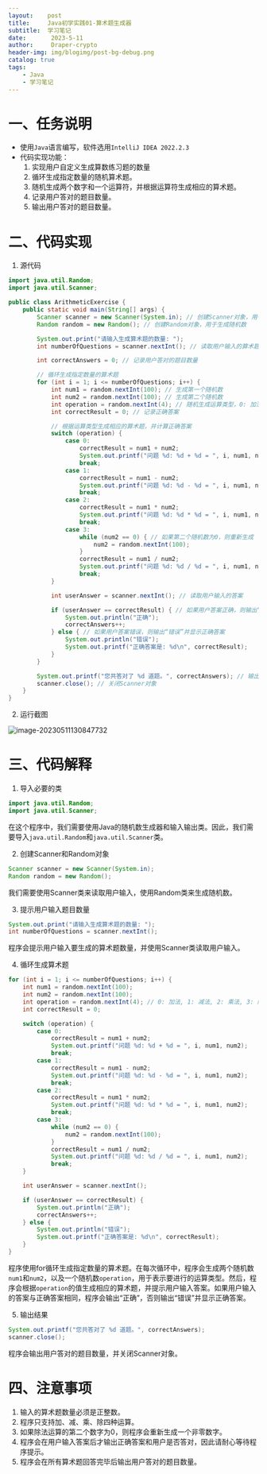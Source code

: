 ```yaml
---
layout:    post
title:     Java初学实践01-算术题生成器
subtitle:  学习笔记
date:       2023-5-11
author:     Draper-crypto
header-img: img/blogimg/post-bg-debug.png
catalog: true
tags:
    - Java
    - 学习笔记
---
```


# 一、任务说明

- 使用`Java`语言编写，软件选用`IntelliJ IDEA 2022.2.3`
- 代码实现功能：
  1. 实现用户自定义生成算数练习题的数量
  1. 循环生成指定数量的随机算术题。
  1. 随机生成两个数字和一个运算符，并根据运算符生成相应的算术题。
  1. 记录用户答对的题目数量。
  1. 输出用户答对的题目数量。

# 二、代码实现

1. 源代码

```java
import java.util.Random;
import java.util.Scanner;

public class ArithmeticExercise {
    public static void main(String[] args) {
        Scanner scanner = new Scanner(System.in); // 创建Scanner对象，用于读取用户输入
        Random random = new Random(); // 创建Random对象，用于生成随机数

        System.out.print("请输入生成算术题的数量: ");
        int numberOfQuestions = scanner.nextInt(); // 读取用户输入的算术题数量

        int correctAnswers = 0; // 记录用户答对的题目数量

        // 循环生成指定数量的算术题
        for (int i = 1; i <= numberOfQuestions; i++) {
            int num1 = random.nextInt(100); // 生成第一个随机数
            int num2 = random.nextInt(100); // 生成第二个随机数
            int operation = random.nextInt(4); // 随机生成运算类型，0: 加法, 1: 减法, 2: 乘法, 3: 除法
            int correctResult = 0; // 记录正确答案

            // 根据运算类型生成相应的算术题，并计算正确答案
            switch (operation) {
                case 0:
                    correctResult = num1 + num2;
                    System.out.printf("问题 %d: %d + %d = ", i, num1, num2);
                    break;
                case 1:
                    correctResult = num1 - num2;
                    System.out.printf("问题 %d: %d - %d = ", i, num1, num2);
                    break;
                case 2:
                    correctResult = num1 * num2;
                    System.out.printf("问题 %d: %d * %d = ", i, num1, num2);
                    break;
                case 3:
                    while (num2 == 0) { // 如果第二个随机数为0，则重新生成
                        num2 = random.nextInt(100);
                    }
                    correctResult = num1 / num2;
                    System.out.printf("问题 %d: %d / %d = ", i, num1, num2);
                    break;
            }

            int userAnswer = scanner.nextInt(); // 读取用户输入的答案

            if (userAnswer == correctResult) { // 如果用户答案正确，则输出“正确”并增加答对的题目数量
                System.out.println("正确");
                correctAnswers++;
            } else { // 如果用户答案错误，则输出“错误”并显示正确答案
                System.out.println("错误");
                System.out.printf("正确答案是: %d\n", correctResult);
            }
        }

        System.out.printf("您共答对了 %d 道题。", correctAnswers); // 输出用户答对的题目数量
        scanner.close(); // 关闭Scanner对象
    }
}
```

2. 运行截图

![image-20230511130847732](https://typora-img-1301299232.cos.ap-shanghai.myqcloud.com/img/202305111308882.png)

# 三、代码解释

1. 导入必要的类

```java
import java.util.Random;
import java.util.Scanner;
```

在这个程序中，我们需要使用Java的随机数生成器和输入输出类。因此，我们需要导入`java.util.Random`和`java.util.Scanner`类。

2. 创建Scanner和Random对象

```java
Scanner scanner = new Scanner(System.in);
Random random = new Random();
```

我们需要使用Scanner类来读取用户输入，使用Random类来生成随机数。

3. 提示用户输入题目数量

```java
System.out.print("请输入生成算术题的数量: ");
int numberOfQuestions = scanner.nextInt();
```

程序会提示用户输入要生成的算术题数量，并使用Scanner类读取用户输入。

4. 循环生成算术题

```java
for (int i = 1; i <= numberOfQuestions; i++) {
    int num1 = random.nextInt(100);
    int num2 = random.nextInt(100);
    int operation = random.nextInt(4); // 0: 加法, 1: 减法, 2: 乘法, 3: 除法
    int correctResult = 0;

    switch (operation) {
        case 0:
            correctResult = num1 + num2;
            System.out.printf("问题 %d: %d + %d = ", i, num1, num2);
            break;
        case 1:
            correctResult = num1 - num2;
            System.out.printf("问题 %d: %d - %d = ", i, num1, num2);
            break;
        case 2:
            correctResult = num1 * num2;
            System.out.printf("问题 %d: %d * %d = ", i, num1, num2);
            break;
        case 3:
            while (num2 == 0) {
                num2 = random.nextInt(100);
            }
            correctResult = num1 / num2;
            System.out.printf("问题 %d: %d / %d = ", i, num1, num2);
            break;
    }

    int userAnswer = scanner.nextInt();

    if (userAnswer == correctResult) {
        System.out.println("正确");
        correctAnswers++;
    } else {
        System.out.println("错误");
        System.out.printf("正确答案是: %d\n", correctResult);
    }
}
```

程序使用for循环生成指定数量的算术题。在每次循环中，程序会生成两个随机数`num1`和`num2`，以及一个随机数`operation`，用于表示要进行的运算类型。然后，程序会根据`operation`的值生成相应的算术题，并提示用户输入答案。如果用户输入的答案与正确答案相同，程序会输出“正确”，否则输出“错误”并显示正确答案。

5. 输出结果

```java
System.out.printf("您共答对了 %d 道题。", correctAnswers);
scanner.close();
```

程序会输出用户答对的题目数量，并关闭Scanner对象。

# 四、注意事项

1. 输入的算术题数量必须是正整数。
2. 程序只支持加、减、乘、除四种运算。
3. 如果除法运算的第二个数字为0，则程序会重新生成一个非零数字。
4. 程序会在用户输入答案后才输出正确答案和用户是否答对，因此请耐心等待程序提示。
5. 程序会在所有算术题回答完毕后输出用户答对的题目数量。